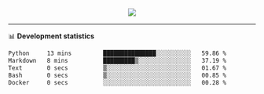<h3 align="center">
  <a href="https://github.com/hwalker928">
      <img src="https://github-profile-trophy.vercel.app/?username=hwalker928&no-bg=true&no-frame=true">
  </a>
</h3>


<hr>

📊 **Development statistics**

<!--START_SECTION:waka-->

```txt
Python     13 mins         ███████████████░░░░░░░░░░   59.86 %
Markdown   8 mins          █████████▒░░░░░░░░░░░░░░░   37.19 %
Text       0 secs          ▒░░░░░░░░░░░░░░░░░░░░░░░░   01.67 %
Bash       0 secs          ▒░░░░░░░░░░░░░░░░░░░░░░░░   00.85 %
Docker     0 secs          ░░░░░░░░░░░░░░░░░░░░░░░░░   00.28 %
```

<!--END_SECTION:waka-->
